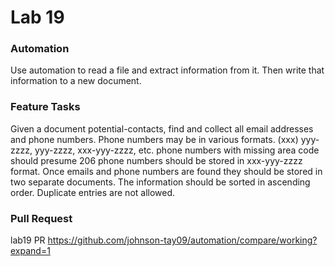 # Lab 19

### Automation

Use automation to read a file and extract information from it. Then write that information to a new document.

### Feature Tasks

Given a document potential-contacts, find and collect all email addresses and phone numbers.
Phone numbers may be in various formats.
(xxx) yyy-zzzz, yyy-zzzz, xxx-yyy-zzzz, etc.
phone numbers with missing area code should presume 206
phone numbers should be stored in xxx-yyy-zzzz format.
Once emails and phone numbers are found they should be stored in two separate documents.
The information should be sorted in ascending order.
Duplicate entries are not allowed.

### Pull Request

lab19 PR https://github.com/johnson-tay09/automation/compare/working?expand=1

